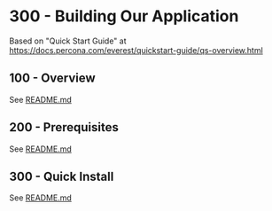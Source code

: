 # 300 - Building Our Application

Based on "Quick Start Guide" at https://docs.percona.com/everest/quickstart-guide/qs-overview.html

## 100 - Overview

See [README.md](./100/README.md)

## 200 - Prerequisites

See [README.md](./200/README.md)

## 300 - Quick Install

See [README.md](./300/README.md)
